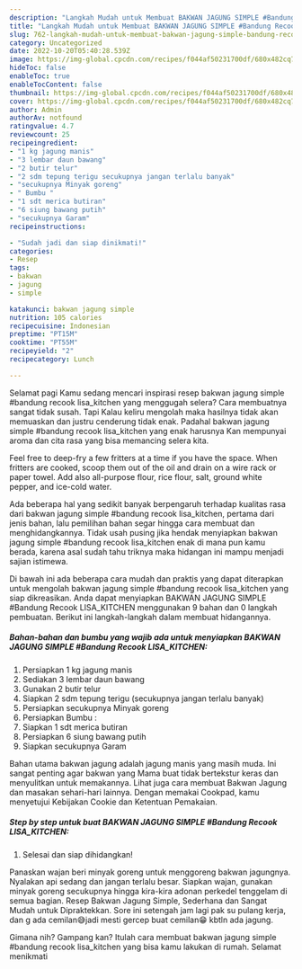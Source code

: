 ```yaml
---
description: "Langkah Mudah untuk Membuat BAKWAN JAGUNG SIMPLE #Bandung Recook LISA_KITCHEN, Bikin Ngiler"
title: "Langkah Mudah untuk Membuat BAKWAN JAGUNG SIMPLE #Bandung Recook LISA_KITCHEN, Bikin Ngiler"
slug: 762-langkah-mudah-untuk-membuat-bakwan-jagung-simple-bandung-recook-lisa-kitchen-bikin-ngiler
category: Uncategorized
date: 2022-10-20T05:40:28.539Z
image: https://img-global.cpcdn.com/recipes/f044af50231700df/680x482cq70/bakwan-jagung-simple-bandung-recook-lisa_kitchen-foto-resep-utama.jpg
hideToc: false
enableToc: true
enableTocContent: false
thumbnail: https://img-global.cpcdn.com/recipes/f044af50231700df/680x482cq70/bakwan-jagung-simple-bandung-recook-lisa_kitchen-foto-resep-utama.jpg
cover: https://img-global.cpcdn.com/recipes/f044af50231700df/680x482cq70/bakwan-jagung-simple-bandung-recook-lisa_kitchen-foto-resep-utama.jpg
author: Admin
authorAv: notfound
ratingvalue: 4.7
reviewcount: 25
recipeingredient:
- "1 kg jagung manis"
- "3 lembar daun bawang"
- "2 butir telur"
- "2 sdm tepung terigu secukupnya jangan terlalu banyak"
- "secukupnya Minyak goreng"
- " Bumbu "
- "1 sdt merica butiran"
- "6 siung bawang putih"
- "secukupnya Garam"
recipeinstructions:

- "Sudah jadi dan siap dinikmati!"
categories:
- Resep
tags:
- bakwan
- jagung
- simple

katakunci: bakwan jagung simple 
nutrition: 105 calories
recipecuisine: Indonesian
preptime: "PT15M"
cooktime: "PT55M"
recipeyield: "2"
recipecategory: Lunch

---
```



Selamat pagi Kamu sedang mencari inspirasi resep bakwan jagung simple #bandung recook lisa_kitchen yang menggugah selera? Cara membuatnya sangat tidak susah. Tapi Kalau keliru mengolah maka hasilnya tidak akan memuaskan dan justru cenderung tidak enak. Padahal bakwan jagung simple #bandung recook lisa_kitchen yang enak harusnya Kan mempunyai aroma dan cita rasa yang bisa memancing selera kita.


Feel free to deep-fry a few fritters at a time if you have the space. When fritters are cooked, scoop them out of the oil and drain on a wire rack or paper towel. Add also all-purpose flour, rice flour, salt, ground white pepper, and ice-cold water.

Ada beberapa hal yang sedikit banyak berpengaruh terhadap kualitas rasa dari bakwan jagung simple #bandung recook lisa_kitchen, pertama dari jenis bahan, lalu pemilihan bahan segar hingga cara membuat dan menghidangkannya. Tidak usah pusing jika hendak menyiapkan bakwan jagung simple #bandung recook lisa_kitchen enak di mana pun kamu berada, karena asal sudah tahu triknya maka hidangan ini mampu menjadi sajian istimewa.


Di bawah ini ada beberapa cara mudah dan praktis yang dapat diterapkan untuk mengolah bakwan jagung simple #bandung recook lisa_kitchen yang siap dikreasikan. Anda dapat menyiapkan BAKWAN JAGUNG SIMPLE #Bandung Recook LISA_KITCHEN menggunakan 9 bahan dan 0 langkah pembuatan. Berikut ini langkah-langkah dalam membuat hidangannya.

<!--inarticleads1-->

##### Bahan-bahan dan bumbu yang wajib ada untuk menyiapkan BAKWAN JAGUNG SIMPLE #Bandung Recook LISA_KITCHEN:

1. Persiapkan 1 kg jagung manis
1. Sediakan 3 lembar daun bawang
1. Gunakan 2 butir telur
1. Siapkan 2 sdm tepung terigu (secukupnya jangan terlalu banyak)
1. Persiapkan secukupnya Minyak goreng
1. Persiapkan  Bumbu :
1. Siapkan 1 sdt merica butiran
1. Persiapkan 6 siung bawang putih
1. Siapkan secukupnya Garam


Bahan utama bakwan jagung adalah jagung manis yang masih muda. Ini sangat penting agar bakwan yang Mama buat tidak bertekstur keras dan menyulitkan untuk memakannya. Lihat juga cara membuat Bakwan Jagung dan masakan sehari-hari lainnya. Dengan memakai Cookpad, kamu menyetujui Kebijakan Cookie dan Ketentuan Pemakaian. 

<!--inarticleads2-->

##### Step by step untuk buat BAKWAN JAGUNG SIMPLE #Bandung Recook LISA_KITCHEN:


1. Selesai dan siap dihidangkan!

Panaskan wajan beri minyak goreng untuk menggoreng bakwan jagungnya. Nyalakan api sedang dan jangan terlalu besar. Siapkan wajan, gunakan minyak goreng secukupnya hingga kira-kira adonan perkedel tenggelam di semua bagian. Resep Bakwan Jagung Simple, Sederhana dan Sangat Mudah untuk Dipraktekkan. Sore ini setengah jam lagi pak su pulang kerja, dan g ada cemilan😅jadi mesti gercep buat cemilan😁 kbtln ada jagung. 

Gimana nih? Gampang kan? Itulah cara membuat bakwan jagung simple #bandung recook lisa_kitchen yang bisa kamu lakukan di rumah. Selamat menikmati
